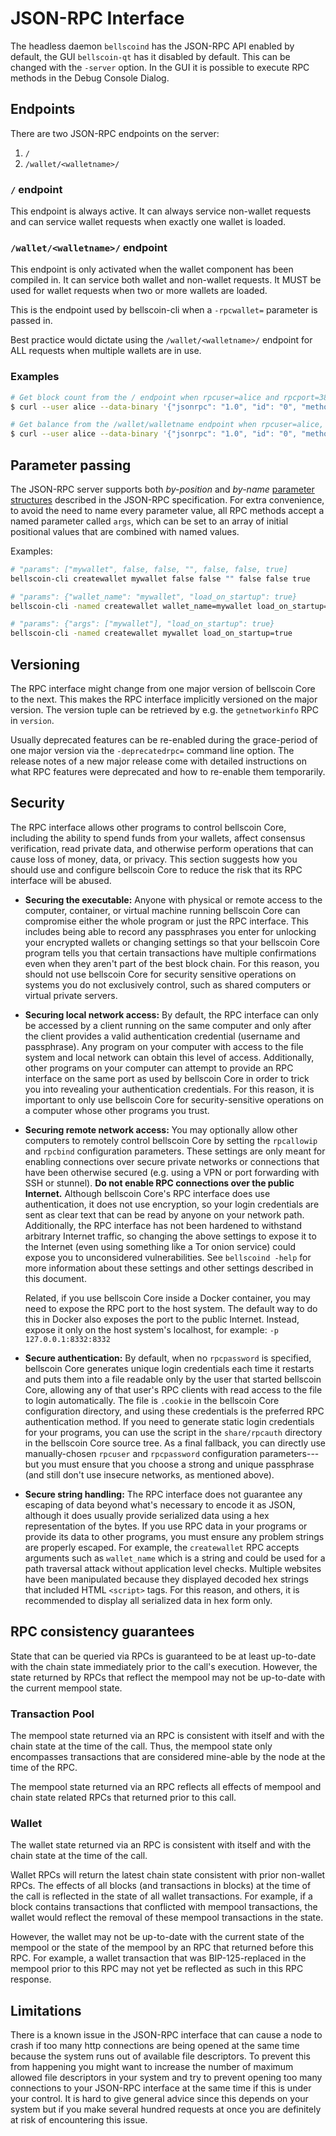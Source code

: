 # JSON-RPC Interface

The headless daemon `bellscoind` has the JSON-RPC API enabled by default, the GUI
`bellscoin-qt` has it disabled by default. This can be changed with the `-server`
option. In the GUI it is possible to execute RPC methods in the Debug Console
Dialog.

## Endpoints

There are two JSON-RPC endpoints on the server:

1. `/`
2. `/wallet/<walletname>/`

### `/` endpoint

This endpoint is always active.
It can always service non-wallet requests and can service wallet requests when
exactly one wallet is loaded.

### `/wallet/<walletname>/` endpoint

This endpoint is only activated when the wallet component has been compiled in.
It can service both wallet and non-wallet requests.
It MUST be used for wallet requests when two or more wallets are loaded.

This is the endpoint used by bellscoin-cli when a `-rpcwallet=` parameter is passed in.

Best practice would dictate using the `/wallet/<walletname>/` endpoint for ALL
requests when multiple wallets are in use.

### Examples

```sh
# Get block count from the / endpoint when rpcuser=alice and rpcport=38332
$ curl --user alice --data-binary '{"jsonrpc": "1.0", "id": "0", "method": "getblockcount", "params": []}' -H 'content-type: text/plain;' localhost:38332/

# Get balance from the /wallet/walletname endpoint when rpcuser=alice, rpcport=38332 and rpcwallet=desc-wallet
$ curl --user alice --data-binary '{"jsonrpc": "1.0", "id": "0", "method": "getbalance", "params": []}' -H 'content-type: text/plain;' localhost:38332/wallet/desc-wallet

```

## Parameter passing

The JSON-RPC server supports both _by-position_ and _by-name_ [parameter
structures](https://www.jsonrpc.org/specification#parameter_structures)
described in the JSON-RPC specification. For extra convenience, to avoid the
need to name every parameter value, all RPC methods accept a named parameter
called `args`, which can be set to an array of initial positional values that
are combined with named values.

Examples:

```sh
# "params": ["mywallet", false, false, "", false, false, true]
bellscoin-cli createwallet mywallet false false "" false false true

# "params": {"wallet_name": "mywallet", "load_on_startup": true}
bellscoin-cli -named createwallet wallet_name=mywallet load_on_startup=true

# "params": {"args": ["mywallet"], "load_on_startup": true}
bellscoin-cli -named createwallet mywallet load_on_startup=true
```

## Versioning

The RPC interface might change from one major version of bellscoin Core to the
next. This makes the RPC interface implicitly versioned on the major version.
The version tuple can be retrieved by e.g. the `getnetworkinfo` RPC in
`version`.

Usually deprecated features can be re-enabled during the grace-period of one
major version via the `-deprecatedrpc=` command line option. The release notes
of a new major release come with detailed instructions on what RPC features
were deprecated and how to re-enable them temporarily.

## Security

The RPC interface allows other programs to control bellscoin Core,
including the ability to spend funds from your wallets, affect consensus
verification, read private data, and otherwise perform operations that
can cause loss of money, data, or privacy.  This section suggests how
you should use and configure bellscoin Core to reduce the risk that its
RPC interface will be abused.

- **Securing the executable:** Anyone with physical or remote access to
  the computer, container, or virtual machine running bellscoin Core can
  compromise either the whole program or just the RPC interface.  This
  includes being able to record any passphrases you enter for unlocking
  your encrypted wallets or changing settings so that your bellscoin Core
  program tells you that certain transactions have multiple
  confirmations even when they aren't part of the best block chain.  For
  this reason, you should not use bellscoin Core for security sensitive
  operations on systems you do not exclusively control, such as shared
  computers or virtual private servers.

- **Securing local network access:** By default, the RPC interface can
  only be accessed by a client running on the same computer and only
  after the client provides a valid authentication credential (username
  and passphrase).  Any program on your computer with access to the file
  system and local network can obtain this level of access.
  Additionally, other programs on your computer can attempt to provide
  an RPC interface on the same port as used by bellscoin Core in order to
  trick you into revealing your authentication credentials.  For this
  reason, it is important to only use bellscoin Core for
  security-sensitive operations on a computer whose other programs you
  trust.

- **Securing remote network access:** You may optionally allow other
  computers to remotely control bellscoin Core by setting the `rpcallowip`
  and `rpcbind` configuration parameters.  These settings are only meant
  for enabling connections over secure private networks or connections
  that have been otherwise secured (e.g. using a VPN or port forwarding
  with SSH or stunnel).  **Do not enable RPC connections over the public
  Internet.**  Although bellscoin Core's RPC interface does use
  authentication, it does not use encryption, so your login credentials
  are sent as clear text that can be read by anyone on your network
  path.  Additionally, the RPC interface has not been hardened to
  withstand arbitrary Internet traffic, so changing the above settings
  to expose it to the Internet (even using something like a Tor onion
  service) could expose you to unconsidered vulnerabilities.  See
  `bellscoind -help` for more information about these settings and other
  settings described in this document.

    Related, if you use bellscoin Core inside a Docker container, you may
    need to expose the RPC port to the host system.  The default way to
    do this in Docker also exposes the port to the public Internet.
    Instead, expose it only on the host system's localhost, for example:
    `-p 127.0.0.1:8332:8332`

- **Secure authentication:** By default, when no `rpcpassword` is specified, bellscoin Core generates unique
  login credentials each time it restarts and puts them into a file
  readable only by the user that started bellscoin Core, allowing any of
  that user's RPC clients with read access to the file to login
  automatically.  The file is `.cookie` in the bellscoin Core
  configuration directory, and using these credentials is the preferred
  RPC authentication method.  If you need to generate static login
  credentials for your programs, you can use the script in the
  `share/rpcauth` directory in the bellscoin Core source tree.  As a final
  fallback, you can directly use manually-chosen `rpcuser` and
  `rpcpassword` configuration parameters---but you must ensure that you
  choose a strong and unique passphrase (and still don't use insecure
  networks, as mentioned above).

- **Secure string handling:** The RPC interface does not guarantee any
  escaping of data beyond what's necessary to encode it as JSON,
  although it does usually provide serialized data using a hex
  representation of the bytes. If you use RPC data in your programs or
  provide its data to other programs, you must ensure any problem strings
  are properly escaped. For example, the `createwallet` RPC accepts
  arguments such as `wallet_name` which is a string and could be used
  for a path traversal attack without application level checks. Multiple
  websites have been manipulated because they displayed decoded hex strings
  that included HTML `<script>` tags. For this reason, and others, it is
  recommended to display all serialized data in hex form only.

## RPC consistency guarantees

State that can be queried via RPCs is guaranteed to be at least up-to-date with
the chain state immediately prior to the call's execution. However, the state
returned by RPCs that reflect the mempool may not be up-to-date with the
current mempool state.

### Transaction Pool

The mempool state returned via an RPC is consistent with itself and with the
chain state at the time of the call. Thus, the mempool state only encompasses
transactions that are considered mine-able by the node at the time of the RPC.

The mempool state returned via an RPC reflects all effects of mempool and chain
state related RPCs that returned prior to this call.

### Wallet

The wallet state returned via an RPC is consistent with itself and with the
chain state at the time of the call.

Wallet RPCs will return the latest chain state consistent with prior non-wallet
RPCs. The effects of all blocks (and transactions in blocks) at the time of the
call is reflected in the state of all wallet transactions. For example, if a
block contains transactions that conflicted with mempool transactions, the
wallet would reflect the removal of these mempool transactions in the state.

However, the wallet may not be up-to-date with the current state of the mempool
or the state of the mempool by an RPC that returned before this RPC. For
example, a wallet transaction that was BIP-125-replaced in the mempool prior to
this RPC may not yet be reflected as such in this RPC response.

## Limitations

There is a known issue in the JSON-RPC interface that can cause a node to crash if
too many http connections are being opened at the same time because the system runs
out of available file descriptors. To prevent this from happening you might
want to increase the number of maximum allowed file descriptors in your system
and try to prevent opening too many connections to your JSON-RPC interface at the
same time if this is under your control. It is hard to give general advice
since this depends on your system but if you make several hundred requests at
once you are definitely at risk of encountering this issue.
